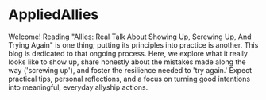 # AppliedAllies
Welcome! Reading "Allies: Real Talk About Showing Up, Screwing Up, And Trying Again" is one thing; putting its principles into practice is another. This blog is dedicated to that ongoing process. Here, we explore what it really looks like to show up, share honestly about the mistakes made along the way ('screwing up'), and foster the resilience needed to 'try again.' Expect practical tips, personal reflections, and a focus on turning good intentions into meaningful, everyday allyship actions.
